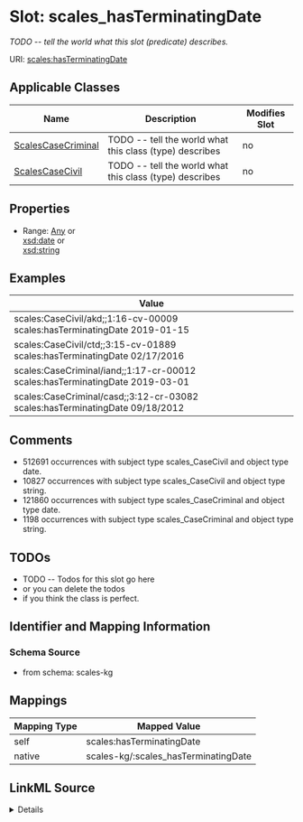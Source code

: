 

# Slot: scales_hasTerminatingDate


_TODO -- tell the world what this slot (predicate) describes._





URI: [scales:hasTerminatingDate](http://schemas.scales-okn.org/rdf/scales#hasTerminatingDate)



<!-- no inheritance hierarchy -->





## Applicable Classes

| Name | Description | Modifies Slot |
| --- | --- | --- |
| [ScalesCaseCriminal](../classes/ScalesCaseCriminal.md) | TODO -- tell the world what this class (type) describes |  no  |
| [ScalesCaseCivil](../classes/ScalesCaseCivil.md) | TODO -- tell the world what this class (type) describes |  no  |







## Properties

* Range: [Any](../classes/Any.md)&nbsp;or&nbsp;<br />[xsd:date](http://www.w3.org/2001/XMLSchema#date)&nbsp;or&nbsp;<br />[xsd:string](http://www.w3.org/2001/XMLSchema#string)






## Examples

| Value |
| --- |
| scales:CaseCivil/akd;;1:16-cv-00009 scales:hasTerminatingDate 2019-01-15 |
| scales:CaseCivil/ctd;;3:15-cv-01889 scales:hasTerminatingDate 02/17/2016 |
| scales:CaseCriminal/iand;;1:17-cr-00012 scales:hasTerminatingDate 2019-03-01 |
| scales:CaseCriminal/casd;;3:12-cr-03082 scales:hasTerminatingDate 09/18/2012 |

## Comments

* 512691 occurrences with subject type scales_CaseCivil and object type date.
* 10827 occurrences with subject type scales_CaseCivil and object type string.
* 121860 occurrences with subject type scales_CaseCriminal and object type date.
* 1198 occurrences with subject type scales_CaseCriminal and object type string.

## TODOs

* TODO -- Todos for this slot go here
* or you can delete the todos
* if you think the class is perfect.

## Identifier and Mapping Information







### Schema Source


* from schema: scales-kg




## Mappings

| Mapping Type | Mapped Value |
| ---  | ---  |
| self | scales:hasTerminatingDate |
| native | scales-kg/:scales_hasTerminatingDate |




## LinkML Source

<details>
```yaml
name: scales_hasTerminatingDate
description: TODO -- tell the world what this slot (predicate) describes.
todos:
- TODO -- Todos for this slot go here
- or you can delete the todos
- if you think the class is perfect.
comments:
- 512691 occurrences with subject type scales_CaseCivil and object type date.
- 10827 occurrences with subject type scales_CaseCivil and object type string.
- 121860 occurrences with subject type scales_CaseCriminal and object type date.
- 1198 occurrences with subject type scales_CaseCriminal and object type string.
examples:
- value: scales:CaseCivil/akd;;1:16-cv-00009 scales:hasTerminatingDate 2019-01-15
- value: scales:CaseCivil/ctd;;3:15-cv-01889 scales:hasTerminatingDate 02/17/2016
- value: scales:CaseCriminal/iand;;1:17-cr-00012 scales:hasTerminatingDate 2019-03-01
- value: scales:CaseCriminal/casd;;3:12-cr-03082 scales:hasTerminatingDate 09/18/2012
from_schema: scales-kg
rank: 1000
slot_uri: scales:hasTerminatingDate
alias: scales_hasTerminatingDate
domain_of:
- scales_CaseCivil
- scales_CaseCriminal
range: Any
any_of:
- range: date
- range: string

```
</details>